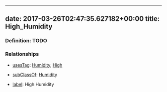 
---
date: 2017-03-26T02:47:35.627182+00:00
title: High_Humidity
---
### Definition: TODO

### Relationships

* [usesTag](https://brickschema.org/schema/1.0/BrickFrame#usesTag): [Humidity](https://brickschema.org/schema/1.0/BrickTag#Humidity), [High](https://brickschema.org/schema/1.0/BrickTag#High)

* [subClassOf](http://www.w3.org/2000/01/rdf-schema#subClassOf): [Humidity](https://brickschema.org/schema/1.0/Brick#Humidity)

* [label](http://www.w3.org/2000/01/rdf-schema#label): High Humidity
